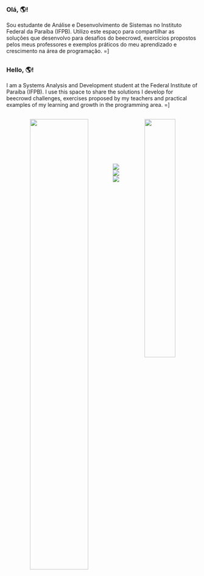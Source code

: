 ### Olá, 🌎!

Sou estudante de Análise e Desenvolvimento de Sistemas no Instituto Federal da Paraíba (IFPB). Utilizo este espaço para compartilhar as soluções que desenvolvo para desafios do beecrowd, exercícios propostos pelos meus professores e exemplos práticos do meu aprendizado e crescimento na área de programação. =]

##

### Hello, 🌎!

I am a Systems Analysis and Development student at the Federal Institute of Paraíba (IFPB). I use this space to share the solutions I develop for beecrowd challenges, exercises proposed by my teachers and practical examples of my learning and growth in the programming area. =]

##

<div align="center" style="margin-bottom:100px">
<img width=55% align="left" src="https://github-readme-streak-stats.herokuapp.com?user=JhenniferK&theme=radical&mode=weekly" />
<img width=40% align="right" src="https://github-readme-stats-git-main-rafaelalexandrino.vercel.app/api/top-langs/?username=JhenniferK&show_icons=true&theme=radical&layout=compact"/>
</div>

 &nbsp;
 &nbsp;

##

<div> 
  <a href = "https://instagram.com/jhenniferknc" target="_blank"><img src="https://img.shields.io/badge/-Instagram-%23E4405F?style=for-the-badge&logo=instagram&logoColor=white" target="_blank"></a>
  <a href = "mailto:jhenniferkelly4@gmail.com"><img src="https://img.shields.io/badge/-Gmail-%23333?style=for-the-badge&logo=gmail&logoColor=white" target="_blank"></a>
  <a href = "https://www.linkedin.com/in/jhennifer-kelly-870269258/" target="_blank"><img src="https://img.shields.io/badge/-LinkedIn-%230077B5?style=for-the-badge&logo=linkedin&logoColor=white" target="_blank"></a>
</div>
<!--
**JhenniferK/JhenniferK** is a ✨ _special_ ✨ repository because its `README.md` (this file) appears on your GitHub profile.
